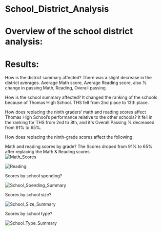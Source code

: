 # School_District_Analysis
# Overview of the school district analysis:

# Results:

How is the district summary affected?
There was a slight decrease in the district averages. Average Math score, Average Reading score, also % change in passing Math, Reading, Overall passing.

How is the school summary affected?
It changed the ranking of the schools because of Thomas High School.  THS fell from 2nd place to 13th place.

How does replacing the ninth graders’ math and reading scores affect Thomas High School’s performance relative to the other schools?
It fell in the ranking for THS from 2nd to 8th, and it's Overall Passing % decreased from 91% to 65%.


How does replacing the ninth-grade scores affect the following:

Math and reading scores by grade?
The Scores droped from 91% to 65% after replacing the Math & Reading scores.  
![Math_Scores](https://user-images.githubusercontent.com/94503395/152660433-7ad74dca-492d-451d-b39d-bb1dd7488d91.png)

![Reading](https://user-images.githubusercontent.com/94503395/152660468-3392b49e-11c4-4698-ab72-c20e27b2dfcd.png)




Scores by school spending?

![School_Spending_Summary](https://user-images.githubusercontent.com/94503395/152659899-3ff4baea-653b-4a28-9010-639b87b64d99.png)


Scores by school size?

![School_Size_Summary](https://user-images.githubusercontent.com/94503395/152659894-7c393b2b-83e4-43ea-bed8-b9791b800fe3.png)

Scores by school type?

![School_Type_Summary](https://user-images.githubusercontent.com/94503395/152659910-e6a7f586-a305-4b23-bf74-564eb6b2342d.png)




